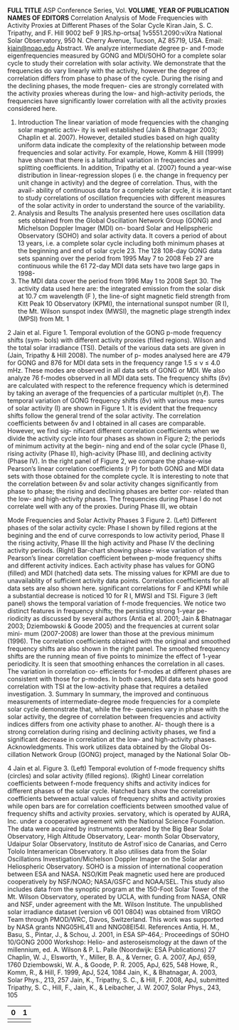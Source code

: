 **FULL TITLE**
ASP Conference Series, Vol. **VOLUME**, **YEAR OF PUBLICATION**
**NAMES OF EDITORS**
Correlation Analysis of Mode Frequencies with Activity
Proxies at Different Phases of the Solar Cycle
Kiran Jain, S. C. Tripathy, and F. Hill
9002 beF 9  ]RS.hp-ortsa[  1v5551.2090:viXra
National Solar Observatory, 950 N. Cherry Avenue, Tucson, AZ 85719,
USA. Email: kjain@noao.edu
Abstract. We analyze intermediate degree p- and f-mode eigenfrequencies
measured by GONG and MDI/SOHO for a complete solar cycle to study their
correlation with solar activity. We demonstrate that the frequencies do vary
linearly with the activity, however the degree of correlation differs from phase to
phase of the cycle. During the rising and the declining phases, the mode frequen-
cies are strongly correlated with the activity proxies whereas during the low- and
high-activity periods, the frequencies have significantly lower correlation with all
the activity proxies considered here.
1. Introduction
The linear variation of mode frequencies with the changing solar magnetic activ-
ity is well established (Jain & Bhatnagar 2003; Chaplin et al. 2007). However,
detailed studies based on high quality uniform data indicate the complexity
of the relationship between mode frequencies and solar activity. For example,
Howe, Komm & Hill (1999) have shown that there is a latitudinal variation in
frequencies and splitting coefficients. In addition, Tripathy et al. (2007) found
a year-wise distribution in linear-regression slopes (i e. the change in frequency
per unit change in activity) and the degree of correlation. Thus, with the avail-
ability of continuous data for a complete solar cycle, it is important to study
correlations of oscillation frequencies with different measures of the solar activity
in order to understand the source of the variability.
2. Analysis and Results
The analysis presented here uses oscillation data sets obtained from the Global
Oscillation Network Group (GONG) and Michelson Doppler Imager (MDI) on-
board Solar and Helipspheric Observatory (SOHO) and solar activity data. It
covers a period of about 13 years, i.e. a complete solar cycle including both
minimum phases at the beginning and end of solar cycle 23. The 128 108-day
GONG data sets spanning over the period from 1995 May 7 to 2008 Feb 27
are continuous while the 61 72-day MDI data sets have two large gaps in 1998-
1999. The MDI data cover the period from 1996 May 1 to 2008 Sept 30. The
activity data used here are: the integrated emission from the solar disk at 10.7
cm wavelength (F ), the line-of sight magnetic field strength from Kitt Peak
10
Observatory (KPMI), the international sunspot number (R I), the Mt. Wilson
sunspot index (MWSI), the magnetic plage strength index (MPSI) from Mt.
1

2 Jain et al.
Figure 1. Temporal evolution of the GONG p-mode frequency shifts (sym-
bols) with different activity proxies (filled regions).
Wilson and the total solar irradiance (TSI). Details of the various data sets are
given in (Jain, Tripathy & Hill 2008).
The number of p- modes analysed here are 479 for GONG and 876 for MDI
data sets in the frequency range 1.5 ≤ ν ≤ 4.0 mHz. These modes are observed
in all data sets of GONG or MDI. We also analyze 76 f-modes observed in all
MDI data sets. The frequency shifts (δν) are calculated with respect to the
reference frequency which is determined by taking an average of the frequencies
of a particular multiplet (n,ℓ).
The temporal variation of GONG frequency shifts (δν) with various mea-
sures of solar activity (I) are shown in Figure 1. It is evident that the frequency
shifts follow the general trend of the solar activity. The correlation coefficients
between δν and I obtained in all cases are comparable. However, we find sig-
nificant different correlation coefficients when we divide the activity cycle into
four phases as shown in Figure 2; the periods of minimum activity at the begin-
ning and end of the solar cycle (Phase I), rising activity (Phase II), high-acivity
(Phase III), and declining activity (Phase IV). In the right panel of Figure 2, we
compare the phase-wise Pearson’s linear correlation coefficients (r P) for both
GONG and MDI data sets with those obtained for the complete cycle. It is
interesting to note that the correlation between δν and solar activity changes
significantly from phase to phase; the rising and declining phases are better cor-
related than the low- and high-activity phases. The frequencies during Phase
I do not correlate well with any of the proxies. During Phase III, we obtain

Mode Frequencies and Solar Activity Phases 3
Figure 2. (Left) Different phases of the solar activity cycle: Phase I shown
by filled regions at the begining and the end of curve corresponds to low
activity period, Phase II the rising activity, Phase III the high activity and
Phase IV the declining activity periods. (Right) Bar-chart showing phase-
wise variation of the Pearson’s linear correlation coefficient between p-mode
frequency shifts and different activity indices. Each activity phase has values
for GONG (filled) and MDI (hatched) data sets. The missing values for
KPMI are due to unavailablity of sufficient activity data points. Correlation
coefficients for all data sets are also shown here.
significant correlations for F and KPMI while a substantial decrease is noticed
10
for R I, MWSI and TSI.
Figure 3 (left panel) shows the temporal variation of f-mode frequencies. We
notice two distinct features in frequency shifts; the persisting strong 1-year pe-
riodicity as discussed by several authors (Antia et al. 2001; Jain & Bhatnagar
2003; Dziembowski & Goode 2005) and the frequencies at current solar mini-
mum (2007-2008) are lower than those at the previous minimum (1996). The
correlation coefficients obtained with the original and smoothed frequency shifts
are also shown in the right panel. The smoothed frequency shifts are the running
mean of five points to minimize the effect of 1-year periodicity. It is seen that
smoothing enhances the correlation in all cases. The variation in correlation co-
efficients for f-modes at different phases are consistent with those for p-modes.
In both cases, MDI data sets have good correlation with TSI at the low-activity
phase that requires a detailed investigation.
3. Summary
In summary, the improved and continuous measurements of intermediate-degree
mode frequencies for a complete solar cycle demonstrate that, while the fre-
quencies vary in phase with the solar activity, the degree of correlation between
frequencies and activity indices differs from one activity phase to another. Al-
though there is a strong correlation during rising and declining activity phases,
we find a significant decrease in correlation at the low- and high-activity phases.
Acknowledgments. This work utilizes data obtained by the Global Os-
cillation Network Group (GONG) project, managed by the National Solar Ob-

4 Jain et al.
Figure 3. (Left) Temporal evolution of f-mode frequency shifts (circles) and
solar activity (filled regions). (Right) Linear correlation coefficients between
f-mode frequency shifts and activity indices for different phases of the solar
cycle. Hatched bars show the correlation coefficients between actual values
of frequency shifts and activity proxies while open bars are for correlation
coefficients between smoothed value of frequency shifts and activity proxies.
servatory, which is operated by AURA, Inc. under a cooperative agreement
with the National Science Foundation. The data were acquired by instruments
operated by the Big Bear Solar Observatory, High Altitude Observatory, Lear-
month Solar Observatory, Udaipur Solar Observatory, Instituto de Astrof´ısico
de Canarias, and Cerro Tololo Interamerican Observatory. It also utilises data
from the Solar Oscillations Investigation/Michelson Doppler Imager on the Solar
and Heliospheric Observatory. SOHO is a mission of international cooperation
between ESA and NASA. NSO/Kitt Peak magnetic used here are produced
cooperatively by NSF/NOAO; NASA/GSFC and NOAA/SEL. This study also
includes data from the synoptic program at the 150-Foot Solar Tower of the
Mt. Wilson Observatory, operated by UCLA, with funding from NASA, ONR
and NSF, under agreement with the Mt. Wilson Institute. The unpublished
solar irradiance dataset (version v6 001 0804) was obtained from VIRGO Team
through PMOD/WRC, Davos, Switzerland. This work was supported by NASA
grants NNG05HL41I and NNG08EI54I.
References
Antia, H. M., Basu, S., Pintar, J., & Schou, J. 2001, in ESA SP-464,: Proceedings of
SOHO 10/GONG 2000 Workshop: Helio- and asteroseismology at the dawn of
the millennium, ed. A. Wilson & P. L. Palle (Noordwijk: ESA Publications) 27
Chaplin, W. J., Elsworth, Y., Miller, B. A., & Verner, G. A. 2007, ApJ, 659, 1760
Dziembowski, W. A., & Goode, P. R. 2005, ApJ, 625, 548
Howe, R., Komm, R., & Hill, F. 1999, ApJ, 524, 1084
Jain, K., & Bhatnagar, A. 2003, Solar Phys., 213, 257
Jain, K., Tripathy, S. C., & Hill, F. 2008, ApJ, submitted
Tripathy, S. C., Hill, F., Jain, K., & Leibacher, J. W. 2007, Solar Phys., 243, 105

| 0   | 1   |
|:----|:----|
|     |     |
